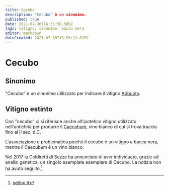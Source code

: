 ```yaml
---
title: Cecubo
description: "Cecubo" è un sinonimo.
published: true
date: 2021-07-30T16:35:50.589Z
tags: vitigno, sinonimo, bacca nera
editor: markdown
dateCreated: 2021-07-30T15:53:11.815Z
---
```


# Cecubo

## Sinonimo
"Cecubo" è un sinonimo utilizzato per indicare il vitigno [Abbuoto](/vitigni/Italia/bacca-nera/abbuoto).

## Vitigno estinto
Con "cecubo" ci si riferisce anche all'ipotetico vitigno utilizzato nell'antichità per produrre il [Caecubum](/vini/antichi/bianchi), vino bianco di cui si trova traccia fino al II sec. d.C.

L'associazione è problematica poiché il cecubo è un vitigno a bacca nera, mentre il Caecubum è un vino bianco.

Nel 2017 la Coldiretti di Sezze ha annunciato di aver individuato, grazie ad analisi genetica, un singolo esemplate esemplare di Cecubo. La notizia non ha avuto seguito.[^1]  
[^1]: [setino.it](http://www.setino.it/vitesetina.htm)